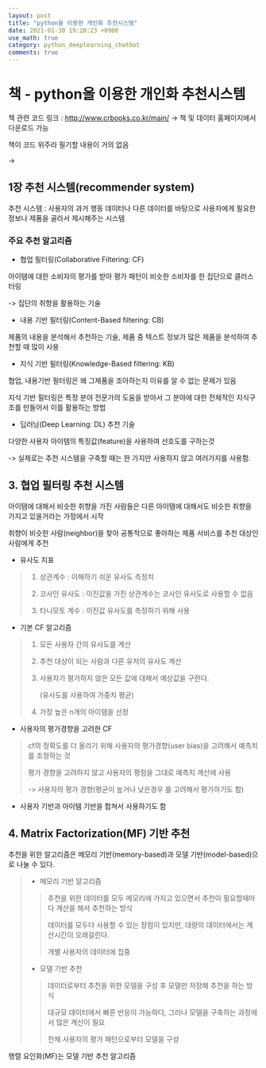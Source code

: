 ```yaml
---
layout: post
title: "python을 이용한 개인화 추천시스템"
date: 2021-01-30 19:20:23 +0900
use_math: true
category: python_deeplearning_chatbot
comments: true
---
```


# 책 - python을 이용한 개인화 추천시스템 <br>

책 관련 코드 링크 : http://www.crbooks.co.kr/main/ -> 책 및 데이터 홈페이지에서 다운로드 가능 

책이 코드 위주라 필기할 내용이 거의 없음 

-> 



## 1장 추천 시스템(recommender system) 



추천 시스템 : 사용자의 과거 행동 데이터나 다른 데이터를 바탕으로 사용자에게 필요한 정보나 제품을 골라서 제시해주는 시스템



### 주요 추천 알고리즘

- 협업 필터링(Collaborative Filtering: CF)

아이탬에 대한 소비자의 평가를 받아 평가 패턴이 비슷한 소비자를 한 집단으로 클러스터링

-> 집단의 취향을 활용하는 기술

- 내용 기반 필터링(Content-Based filtering: CB)

제품의 내용을 분석해서 추천하는 기술, 제품 중 텍스트 정보가 많은 제품을 분석하여 추천할 때 많이 사용

- 지식 기반 필터링(Knowledge-Based filtering: KB)

협업, 내용기반 필터링은 왜 그제품을 조아하는지 이유를 알 수 없는 문제가 있음

지식 기반 필터링은 특정 분야 전문가의 도움을 받아서 그 분야에 대한 전체적인 지식구조를 만들어서 이를 활용하는 방법

- 딥러닝(Deep Learning: DL) 추천 기술

다양한 사용자 아이템의 특징값(feature)을 사용하여 선호도를 구하는것



-> 실제로는 추천 시스템을 구축할 때는 한 가지만 사용하지 않고 여러가지를 사용함.



## 3. 협업 필터링 추천 시스템

아이탬에 대해서 비슷한 취향을 가진 사람들은 다른 아이탬에 대해서도 비슷한 취향을 가지고 있을거라는 가정에서 시작

취향이 비슷한 사람(neighbor)을 찾아 공통적으로 좋아하는 제품 서비스를 추천 대상인 사람에게 추천

- 유사도 지표

> 1. 상관계수 : 이해하기 쉬운 유사도 측정치
>
> 2. 코사인 유사도 : 이진값을 가진 상관계수는 코사인 유사도로 사용할 수 없음
> 3. 타니모토 계수 : 이진값 유사도를 측정하기 위해 사용 

- 기본 CF 알고리즘

> 1. 모든 사용자 간의 유사도를 계산
>
> 2. 추천 대상이 되는 사람과 다른 유저의 유사도 계산
>
> 3. 사용자가 평가하지 않은 모든 값에 대해서 예상값을 구한다.
>
>    (유사도를 사용하여 가중치 평균)
>
> 4. 가장 높은 n개의 아이템을 선정

- 사용자의 평가경향을 고려한 CF

> cf의 정확도를 더 올리기 위해 사용자의 평가경향(user bias)을 고려해서 예측치를 조정하는 것
>
> 평가 경향을 고려하지 않고 사용자의 평점을 그대로 예측치 계산에 사용
>
> -> 사용자의 평가 경향(평균이 높거나 낮은경우 를 고려해서 평가하기도 함)

- 사용자 기반과 아이템 기반을 합쳐서 사용하기도 함



## 4. Matrix Factorization(MF) 기반 추천

추천을 위한 알고리즘은 메모리 기반(memory-based)과 모델 기반(model-based)으로 나눌 수 있다.

> - 메모리 기반 알고리즘
>
> > 추천을 위한 데이터를 모두 메모리에 가지고 있으면서 추천이 필요할때마다 계산을 해서 추천하는 방식
> >
> > 데이터를 모두다 사용할 수 있는 장점이 있지만, 대량의 데이터에서는 계산시간이 오래걸린다.
> >
> > 개별 사용자의 데이터에 집중
>
> - 모델 기반 추천
>
> > 데이터로부터 추천을 위한 모델을 구성 후 모델만 저장해 추천을 하는 방식
> >
> > 대규모 데이터에서 빠른 반응이 가능하다, 그러나 모델을 구축하는 과정에서 많은 계산이 필요
> >
> > 전체 사용자의 평가 패턴으로부터 모델을 구성

행렬 요인화(MF)는 모델 기반 추천 알고리즘







